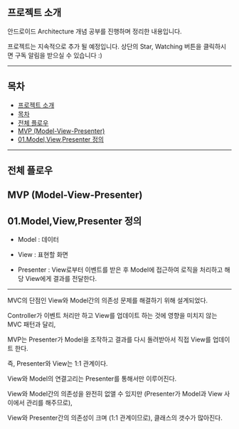 **프로젝트 소개**
-------

안드로이드 Architecture 개념 공부를 진행하며 정리한 내용입니다.

프로젝트는 지속적으로 추가 될 예정입니다. 상단의 Star, Watching 버튼을 클릭하시면 구독 알림을 받으실 수 있습니다 :)


----------


**목차**
--

 - [프로젝트 소개](#프로젝트-소개)
 - [목차](#목차)
 - [전체 플로우](#전체-플로우)
  - [MVP (Model-View-Presenter)](#MVC-(Model-View-Presenter))
   - [01.Model,View,Presenter 정의](#01.Model,View,Presenter-정의)
  
----------

**전체 플로우**
----------

**MVP (Model-View-Presenter)**
------

**01.Model,View,Presenter 정의**
------
* Model : 데이터

* View  : 표현할 화면

* Presenter : View로부터 이벤트를 받은 후 Model에 접근하여 로직을 처리하고 해당 View에게 결과를 전달한다.
             

------------------------------------------------------- 

MVC의 단점인 View와 Model간의 의존성 문제를 해결하기 위해 설계되었다.

Controller가 이벤트 처리만 하고 View를 업데이트 하는 것에 영향을 미치지 않는 MVC 패턴과 달리,

MVP는 Presenter가 Model을 조작하고 결과를 다시 돌려받아서 직접 View를 업데이트 한다.

즉, Presenter와 View는 1:1 관계이다.

View와 Model의 연결고리는 Presenter를 통해서만 이루어진다.

 

   View와 Model간의 의존성을 완전히 없앨 수 있지만 (Presenter가 Model과 View 사이에서 관리를 해주므로),

   View와 Presenter간의 의존성이 크며 (1:1 관계이므로), 클래스의 갯수가 많아진다.







